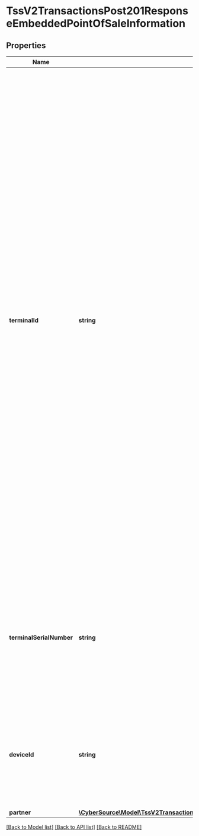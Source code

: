 # TssV2TransactionsPost201ResponseEmbeddedPointOfSaleInformation

## Properties
Name | Type | Description | Notes
------------ | ------------- | ------------- | -------------
**terminalId** | **string** | Identifier for the terminal at your retail location. You can define this value yourself, but consult the processor for requirements.  #### CyberSource through VisaNet A list of all possible values is stored in your CyberSource account. If terminal ID validation is enabled for your CyberSource account, the value you send for this field is validated against the list each time you include the field in a request. To enable or disable terminal ID validation, contact CyberSource Customer Support.  When you do not include this field in a request, CyberSource uses the default value that is defined in your CyberSource account.  #### FDC Nashville Global To have your account configured to support this field, contact CyberSource Customer Support. This value must be a value that FDC Nashville Global issued to you.  #### For Payouts This field is applicable for CyberSource through VisaNet.  #### GPX Identifier for the terminal at your retail location. A list of all possible values is stored in your account. If terminal ID validation is enabled for your account, the value you send for this field is validated against the list each time you include the field in a request. To enable or disable terminal ID validation, contact customer support.  When you do not include this field in a request, the default value that is defined in your account is used.  Optional for authorizations.  #### Used by **Authorization** Optional for the following processors. When you do not include this field in a request, the default value that is defined in your account is used.   - American Express Direct   - Credit Mutuel-CIC   - FDC Nashville Global   - SIX - Chase Paymentech Solutions: Optional field. If you include this field in your request, you must also include &#x60;pointOfSaleInformation.catLevel&#x60;. - FDMS Nashville: The default value that is defined in your account is used. - GPX - OmniPay Direct: Optional field.  For the following processors, this field is not used. - GPN - JCN Gateway - RBS WorldPay Atlanta - TSYS Acquiring Solutions - Worldpay VAP  #### Card Present reply Terminal identifier assigned by the acquirer. This value must be printed on the receipt. | [optional] 
**terminalSerialNumber** | **string** | Terminal serial number assigned by the hardware manufacturer. This value is provided by the client software that is installed on the POS terminal.  This value is not forwarded to the processor. Instead, the value is forwarded to the reporting functionality.  #### Used by **Authorization and Credit** Optional. This field is supported only by client software that is installed on your POS terminals for the following processors: - American Express Direct - Credit Mutuel-CIC - FDC Nashville Global - OmniPay Direct - SIX | [optional] 
**deviceId** | **string** | Value created by the client software that uniquely identifies the POS device. CyberSource does not forward this value to the processor. Instead, the value is forwarded to the CyberSource reporting functionality.  This field is supported only for authorizations and credits on these processors: - American Express Direct - Credit Mutuel-CIC - FDC Nashville Global - OmniPay Direct - SIX  Optional field. String (32) | [optional] 
**partner** | [**\CyberSource\Model\TssV2TransactionsPost201ResponseEmbeddedPointOfSaleInformationPartner**](TssV2TransactionsPost201ResponseEmbeddedPointOfSaleInformationPartner.md) |  | [optional] 

[[Back to Model list]](../README.md#documentation-for-models) [[Back to API list]](../README.md#documentation-for-api-endpoints) [[Back to README]](../README.md)


